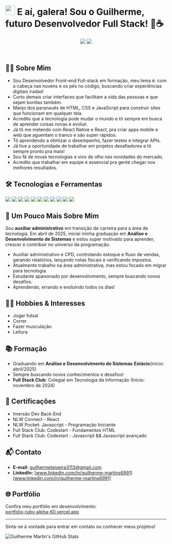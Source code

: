 <h1><img src="https://raw.githubusercontent.com/MartinHeinz/MartinHeinz/master/wave.gif" width="30px">  E aí, galera! Sou o Guilherme, futuro Desenvolvedor Full Stack! 🚀☕</h1>

<p align="center">
<a href="https://www.linkedin.com/in/guilherme-martins6991/"><img src="https://img.shields.io/badge/-Guilherme%20Teixeira%20Martins-0077B5?style=flat-square&logo=Linkedin&logoColor=white"/></a>
<a href="mailto:guilhermeteixeira3113@gmail.com"><img src="https://img.shields.io/badge/-guilhermeteixeira3113@gmail.com-D14836?style=flat-square&logo=Gmail&logoColor=white"/></a>
</p>
<br>
<h2>👨‍💻 Sobre Mim</h2>

-   Sou Desenvolvedor Front-end Full-stack em formação, meu lema é: com a cabeça nas nuvens e os pés no código, buscando criar experiências digitais iradas!
-   Curto demais criar interfaces que facilitam a vida das pessoas e que sejam bonitas também.
-   Manjo dos paranauês de HTML, CSS e JavaScript para construir sites que funcionam em qualquer tela.
-   Acredito que a tecnologia pode mudar o mundo e tô sempre em busca de aprender coisas novas e evoluir.
-   Já tô me metendo com React Native e React, pra criar apps mobile e web que aguentam o tranco e são super rápidos.
-   Tô aprendendo a otimizar o desempenho, fazer testes e integrar APIs.
-   Já tive a oportunidade de trabalhar em projetos desafiadores e tô sempre pronto pra mais!
-   Sou fã de novas tecnologias e vivo de olho nas novidades do mercado.
-   Acredito que trabalhar em equipe é essencial pra gente chegar nos melhores resultados.

<h2>🛠️ Tecnologias e Ferramentas</h2>

<div>
  <img src="https://img.shields.io/badge/-React-333333?style=flat&logo=react" />
  <img src="https://img.shields.io/badge/-HTML-333333?style=flat&logo=html5" />
  <img src="https://img.shields.io/badge/-CSS-333333?style=flat&logo=css3" />
  <img src="https://img.shields.io/badge/-Java-333333?style=flat&logo=java" />
  <img src="https://img.shields.io/badge/-JavaScript-333333?style=flat&logo=javascript" />
  <img src="https://img.shields.io/badge/-PostgreSQL-333333?style=flat&logo=postgresql" />
  <img src="https://img.shields.io/badge/-C-333333?style=flat&logo=c" />
  <img src="https://img.shields.io/badge/-React%20Native-333333?style=flat&logo=react" />
  <img src="https://img.shields.io/badge/-Node.js-333333?style=flat&logo=node.js" />
  <img src="https://img.shields.io/badge/-TypeScript-333333?style=flat&logo=typescript&logoColor=2D79C7"> 
  <img src="https://img.shields.io/badge/-MongoDB-333333?style=flat&logo=mongodb">
</div>

<h2>🚀 Um Pouco Mais Sobre Mim</h2>

<p>
Sou <strong>auxiliar administrativo</strong> em transição de carreira para a área de tecnologia. Em abril de 2025, iniciei minha graduação em <strong>Análise e Desenvolvimento de Sistemas</strong> e estou super motivado para aprender, crescer e contribuir no universo da programação.
</p>

- Auxiliar administrativo e CPD, controlando estoque e fluxo de vendas, gerando relatórios, lançando notas fiscais e verificando impostos.
- Atualmente trabalho na área administrativa, mas estou focado em migrar para tecnologia.
- Estudante apaixonado por desenvolvimento, sempre buscando novos desafios.
- Aprendendo, errando e evoluindo todos os dias!



## 🏃‍♂️ Hobbies & Interesses

- Jogar futsal
- Correr
- Fazer musculação
- Leitura

## 📚 Formação

- Graduando em **Análise e Desenvolvimento de Sistemas** **Estácio**(início: abril/2025)
- Sempre buscando novos conhecimentos e desafios!
- **Full Stack Club:** Colegial em Tecnologia da Informação (Inicio: novembro de 2024)

## 🏅 Certificações

-   Imersão Dev Back-End
-   NLW Connect - React
-   NLW Pocket: Javascript - Programação Iniciante
-   Full Stack Club: Codestart - Fundamentos HTML
-   Full Stack Club: Codestart - Javascript && Javascript avançado

## 📬 Contato

-   **E-mail:** guilhermeteixeira3113@gmail.com
-   **LinkedIn:** [www.linkedin.com/in/guilherme-martins6991](www.linkedin.com/in/guilherme-martins6991)


## 🌐 Portfólio

Confira meu portfólio em desenvolvimento:  
[portfolio-ruby-alpha-60.vercel.app](https://portfolio-ruby-alpha-60.vercel.app/)

---

Sinta-se à vontade para entrar em contato ou conhecer meus projetos!

![Guilherme Martin's GitHub Stats](https://github-readme-stats.vercel.app/api?username=Martins-Guilherme&show_icons=true&theme=tokyonight)
